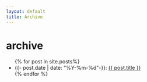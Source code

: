 ```yaml
---
layout: default
title: Archive
---
```


# archive

<ul>
{% for post in site.posts%}
<li>
<span>{{- post.date | date: "%Y-%m-%d"-}}: </span>
<a href="{{ post.url }}">{{ post.title }}</a></li>
{% endfor %}
</ul>
